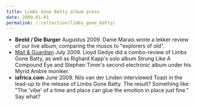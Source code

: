 ```yaml
---
title: Limbs Gone Batty album press
date: 2009-01-01
permalink: /:collection/limbs_gone_batty/
---
```


- **Beeld / Die Burger** Augustus 2009. Danie Marais wrote a lekker review of our live album, comparing the musos to "explorers of old".
- [Mail & Guardian](http://www.mg.co.za/article/2009-07-06-splintering-jewel) July 2009. Lloyd Gedye did a combo-review of Limbs Gone Batty, as well as Righard Kapp's solo album Strung Like A Compound Eye and Stephen Timm's second electronic album under his Myrid Ambre moniker.
- **iafrica.com** June 2009. Nils van der Linden interviewed Toast in the lead-up to the release of Limbs Gone Batty. The result? Something like: "The 'vibe' of a time and place can glue the emotion in place just fine." Say what?
